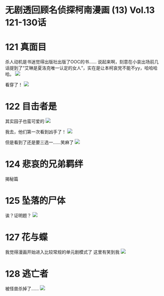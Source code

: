 # 无剧透回顾名侦探柯南漫画 (13) Vol.13 121-130话
# **121 真面目**
杀人动机是书迷觉得出版社出版了OOC的书……
说起来啊，刻意在小哀出场前几话提到了“艾琳是夏洛克唯一认定的女人”，实在是让本柯哀党不能不yy，哈哈哈哈。
![](99%20Blogs/LynnBlog/docs/Readings/Manga/%E5%90%8D%E4%BE%A6%E6%8E%A2%E6%9F%AF%E5%8D%97/0c54184dad8729270d8222d0f3136afe_MD5.png)

看穿了！
![](99%20Blogs/LynnBlog/docs/Readings/Manga/%E5%90%8D%E4%BE%A6%E6%8E%A2%E6%9F%AF%E5%8D%97/838f905e9e16f4ec2e5a455dfb834741_MD5.png)


# **122 目击者是**
其实园子也蛮可爱的
![](99%20Blogs/LynnBlog/docs/Readings/Manga/%E5%90%8D%E4%BE%A6%E6%8E%A2%E6%9F%AF%E5%8D%97/09cff079eb2071810e03b1b44a534314_MD5.png)

我去，他们第一次看到凶手了！
![](99%20Blogs/LynnBlog/docs/Readings/Manga/%E5%90%8D%E4%BE%A6%E6%8E%A2%E6%9F%AF%E5%8D%97/837d5678ddf59a087aee06aafeec203c_MD5.png)

但是看到了还是要三选一……笑麻了
![](99%20Blogs/LynnBlog/docs/Readings/Manga/%E5%90%8D%E4%BE%A6%E6%8E%A2%E6%9F%AF%E5%8D%97/f4f8fd64081666e25eb6fb062c5075ee_MD5.png)

# **124 悲哀的兄弟羁绊**
揭秘篇

# **125 坠落的尸体**

诶？证明题？
![](99%20Blogs/LynnBlog/docs/Readings/Manga/%E5%90%8D%E4%BE%A6%E6%8E%A2%E6%9F%AF%E5%8D%97/2ef932ea9c246b6986628aa144ca2844_MD5.png)
# **127 花与蝶**
我觉得漫画开始进入比较常规的单元剧模式了
这里有笑到我
![](99%20Blogs/LynnBlog/docs/Readings/Manga/%E5%90%8D%E4%BE%A6%E6%8E%A2%E6%9F%AF%E5%8D%97/a67be17fd103685cbefb1625df799a22_MD5.png)

# **128 逃亡者**
被怪兽杀掉了……
![](99%20Blogs/LynnBlog/docs/Readings/Manga/%E5%90%8D%E4%BE%A6%E6%8E%A2%E6%9F%AF%E5%8D%97/07dda47a0d841cfa7952398023889ee7_MD5.png)

